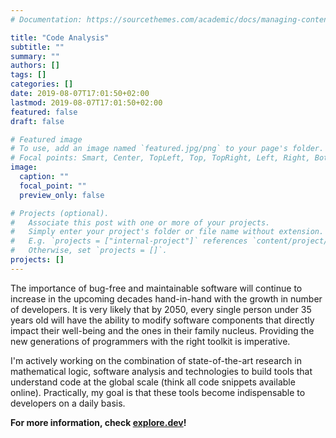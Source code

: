 ```yaml
---
# Documentation: https://sourcethemes.com/academic/docs/managing-content/

title: "Code Analysis"
subtitle: ""
summary: ""
authors: []
tags: []
categories: []
date: 2019-08-07T17:01:50+02:00
lastmod: 2019-08-07T17:01:50+02:00
featured: false
draft: false

# Featured image
# To use, add an image named `featured.jpg/png` to your page's folder.
# Focal points: Smart, Center, TopLeft, Top, TopRight, Left, Right, BottomLeft, Bottom, BottomRight.
image:
  caption: ""
  focal_point: ""
  preview_only: false

# Projects (optional).
#   Associate this post with one or more of your projects.
#   Simply enter your project's folder or file name without extension.
#   E.g. `projects = ["internal-project"]` references `content/project/deep-learning/index.md`.
#   Otherwise, set `projects = []`.
projects: []
---
```


The importance of bug-free and maintainable software will continue to increase in the upcoming decades hand-in-hand with the growth in number of developers.
It is very likely that by 2050, every single person under 35 years old will have the ability to modify software components that directly impact their well-being and the ones in their family nucleus. 
Providing the new generations of programmers with the right toolkit is imperative. 

I'm actively working on the combination of state-of-the-art research in mathematical logic, software analysis and technologies to build tools that understand code at the global scale (think all code snippets available online). 
Practically, my goal is that these tools become indispensable to developers on a daily basis.  

**For more information, check [explore.dev](https://explore.dev)!**